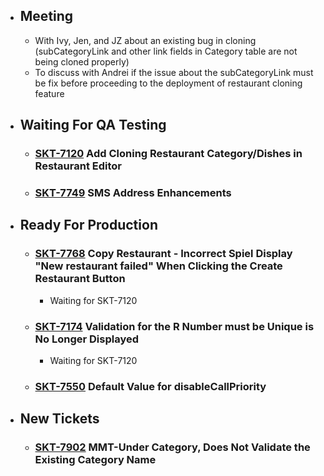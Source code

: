 - ## Meeting
	- With Ivy, Jen, and JZ about an existing bug in cloning (subCategoryLink and other link fields in Category table are not being cloned properly)
	- To discuss with Andrei if the issue about the subCategoryLink must be fix before proceeding to the deployment of restaurant cloning feature
- ## Waiting For QA Testing
	- ### [SKT-7120](https://wondersco.atlassian.net/browse/SKT-7120) Add Cloning Restaurant Category/Dishes in Restaurant Editor
	- ### [SKT-7749](https://wondersco.atlassian.net/browse/SKT-7749) SMS Address Enhancements
- ## Ready For Production
	- ### [SKT-7768](https://wondersco.atlassian.net/browse/SKT-7768) Copy Restaurant - Incorrect Spiel Display "New restaurant failed" When Clicking the Create Restaurant Button
		- Waiting for SKT-7120
	- ### [SKT-7174](https://wondersco.atlassian.net/browse/SKT-7174) Validation for the R Number must be Unique is No Longer Displayed
		- Waiting for SKT-7120
	- ### [SKT-7550](https://wondersco.atlassian.net/browse/SKT-7550) Default Value for disableCallPriority
- ## New Tickets
	- ### [SKT-7902](https://wondersco.atlassian.net/browse/SKT-7902) MMT-Under Category, Does Not Validate the Existing Category Name